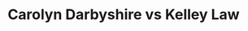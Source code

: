 ---
title: Carolyn Darbyshire vs Kelley Law
player1:
  name: Darbyshire, Carolyn
  percent: 78
  wins: 1
  losses: 0
player2:
  name: Law, Kelley
  percent: 70
  wins: 0
  losses: 1
games:
- player1:
    team: AB
    position: Second
    percent: 78
    win: 1
    loss: 0
  player2:
    team: BC
    position: Fourth
    percent: 70
    win: 0
    loss: 1
  event: Hearts
  year: 2007
  draw: Round Robin(17)
  score: BC 5 - AB 8
- player1:
    team: FOW
    position: Third
    percent: 70
    win: 0
    loss: 1
  player2:
    team: LAW
    position: Fourth
    percent: 83
    win: 1
    loss: 0
  event: Trials (Women)
  year: 2001
  draw: Round Robin(2)
  score: FOW 4 - LAW 8
---